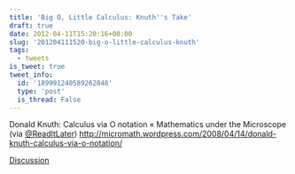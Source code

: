 ```yaml
---
title: 'Big O, Little Calculus: Knuth''s Take'
draft: true
date: 2012-04-11T15:20:16+00:00
slug: '201204111520-big-o-little-calculus-knuth'
tags:
  - tweets
is_tweet: true
tweet_info:
  id: '189991240589262848'
  type: 'post'
  is_thread: False
---
```




Donald Knuth: Calculus via O notation « Mathematics under the Microscope (via [@ReadItLater](https://x.com/ReadItLater)) <http://micromath.wordpress.com/2008/04/14/donald-knuth-calculus-via-o-notation/>

[Discussion](https://x.com/sytelus/status/189991240589262848)
